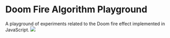 # Doom Fire Algorithm Playground
A playground of experiments related to the Doom fire effect implemented in JavaScript.
![](oom-fire.gif)
